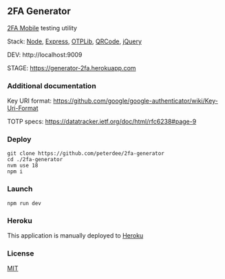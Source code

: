 ## 2FA Generator

[2FA Mobile](https://github.com/peterdee/2fa-mobile) testing utility

Stack: [Node](https://nodejs.org), [Express](http://expressjs.com), [OTPLib](https://www.npmjs.com/package/otplib), [QRCode](https://www.npmjs.com/package/qrcodejs), [jQuery](https://jquery.com)

DEV: http://localhost:9009

STAGE: https://generator-2fa.herokuapp.com

### Additional documentation

Key URI format: https://github.com/google/google-authenticator/wiki/Key-Uri-Format

TOTP specs: https://datatracker.ietf.org/doc/html/rfc6238#page-9

### Deploy

```shell script
git clone https://github.com/peterdee/2fa-generator
cd ./2fa-generator
nvm use 18
npm i
```

### Launch

```shell script
npm run dev
```

### Heroku

This application is manually deployed to [Heroku](https://www.heroku.com)

### License

[MIT](LICENSE.md)

